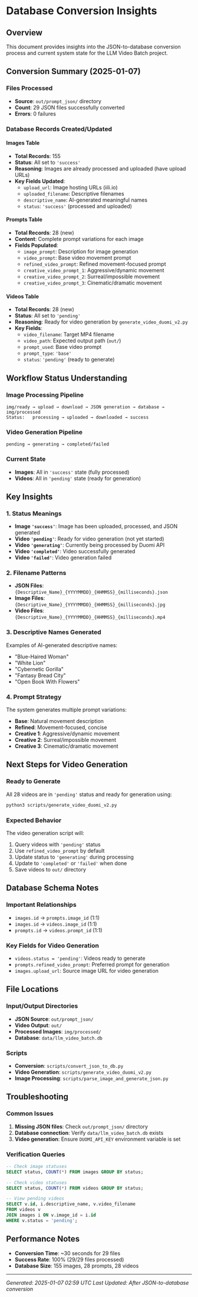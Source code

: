 # Database Conversion Insights

## Overview
This document provides insights into the JSON-to-database conversion process and current system state for the LLM Video Batch project.

## Conversion Summary (2025-01-07)

### Files Processed
- **Source**: `out/prompt_json/` directory
- **Count**: 29 JSON files successfully converted
- **Errors**: 0 failures

### Database Records Created/Updated

#### Images Table
- **Total Records**: 155
- **Status**: All set to `'success'` 
- **Reasoning**: Images are already processed and uploaded (have upload URLs)
- **Key Fields Updated**:
  - `upload_url`: Image hosting URLs (iili.io)
  - `uploaded_filename`: Descriptive filenames
  - `descriptive_name`: AI-generated meaningful names
  - `status`: `'success'` (processed and uploaded)

#### Prompts Table  
- **Total Records**: 28 (new)
- **Content**: Complete prompt variations for each image
- **Fields Populated**:
  - `image_prompt`: Description for image generation
  - `video_prompt`: Base video movement prompt
  - `refined_video_prompt`: Refined movement-focused prompt
  - `creative_video_prompt_1`: Aggressive/dynamic movement
  - `creative_video_prompt_2`: Surreal/impossible movement  
  - `creative_video_prompt_3`: Cinematic/dramatic movement

#### Videos Table
- **Total Records**: 28 (new)
- **Status**: All set to `'pending'`
- **Reasoning**: Ready for video generation by `generate_video_duomi_v2.py`
- **Key Fields**:
  - `video_filename`: Target MP4 filename
  - `video_path`: Expected output path (`out/`)
  - `prompt_used`: Base video prompt
  - `prompt_type`: `'base'`
  - `status`: `'pending'` (ready to generate)

## Workflow Status Understanding

### Image Processing Pipeline
```
img/ready → upload → download → JSON generation → database → img/processed
Status:   processing → uploaded → downloaded → success
```

### Video Generation Pipeline  
```
pending → generating → completed/failed
```

### Current State
- **Images**: All in `'success'` state (fully processed)
- **Videos**: All in `'pending'` state (ready for generation)

## Key Insights

### 1. Status Meanings
- **Image `'success'`**: Image has been uploaded, processed, and JSON generated
- **Video `'pending'`**: Ready for video generation (not yet started)
- **Video `'generating'`**: Currently being processed by Duomi API
- **Video `'completed'`**: Video successfully generated
- **Video `'failed'`**: Video generation failed

### 2. Filename Patterns
- **JSON Files**: `{Descriptive_Name}_{YYYYMMDD}_{HHMMSS}_{milliseconds}.json`
- **Image Files**: `{Descriptive_Name}_{YYYYMMDD}_{HHMMSS}_{milliseconds}.jpg`
- **Video Files**: `{Descriptive_Name}_{YYYYMMDD}_{HHMMSS}_{milliseconds}.mp4`

### 3. Descriptive Names Generated
Examples of AI-generated descriptive names:
- "Blue-Haired Woman"
- "White Lion" 
- "Cybernetic Gorilla"
- "Fantasy Bread City"
- "Open Book With Flowers"

### 4. Prompt Strategy
The system generates multiple prompt variations:
- **Base**: Natural movement description
- **Refined**: Movement-focused, concise
- **Creative 1**: Aggressive/dynamic movement
- **Creative 2**: Surreal/impossible movement
- **Creative 3**: Cinematic/dramatic movement

## Next Steps for Video Generation

### Ready to Generate
All 28 videos are in `'pending'` status and ready for generation using:
```bash
python3 scripts/generate_video_duomi_v2.py
```

### Expected Behavior
The video generation script will:
1. Query videos with `'pending'` status
2. Use `refined_video_prompt` by default
3. Update status to `'generating'` during processing
4. Update to `'completed'` or `'failed'` when done
5. Save videos to `out/` directory

## Database Schema Notes

### Important Relationships
- `images.id` → `prompts.image_id` (1:1)
- `images.id` → `videos.image_id` (1:1) 
- `prompts.id` → `videos.prompt_id` (1:1)

### Key Fields for Video Generation
- `videos.status = 'pending'`: Videos ready to generate
- `prompts.refined_video_prompt`: Preferred prompt for generation
- `images.upload_url`: Source image URL for video generation

## File Locations

### Input/Output Directories
- **JSON Source**: `out/prompt_json/`
- **Video Output**: `out/`
- **Processed Images**: `img/processed/`
- **Database**: `data/llm_video_batch.db`

### Scripts
- **Conversion**: `scripts/convert_json_to_db.py`
- **Video Generation**: `scripts/generate_video_duomi_v2.py`
- **Image Processing**: `scripts/parse_image_and_generate_json.py`

## Troubleshooting

### Common Issues
1. **Missing JSON files**: Check `out/prompt_json/` directory
2. **Database connection**: Verify `data/llm_video_batch.db` exists
3. **Video generation**: Ensure `DUOMI_API_KEY` environment variable is set

### Verification Queries
```sql
-- Check image statuses
SELECT status, COUNT(*) FROM images GROUP BY status;

-- Check video statuses  
SELECT status, COUNT(*) FROM videos GROUP BY status;

-- View pending videos
SELECT v.id, i.descriptive_name, v.video_filename 
FROM videos v 
JOIN images i ON v.image_id = i.id 
WHERE v.status = 'pending';
```

## Performance Notes
- **Conversion Time**: ~30 seconds for 29 files
- **Success Rate**: 100% (29/29 files processed)
- **Database Size**: 155 images, 28 prompts, 28 videos

---
*Generated: 2025-01-07 02:59 UTC*
*Last Updated: After JSON-to-database conversion*
